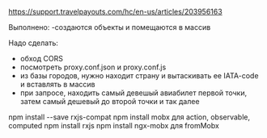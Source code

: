 https://support.travelpayouts.com/hc/en-us/articles/203956163

Выполнено:
-создаются объекты и помещаются в массив

Надо сделать:
- обход CORS
- посмотреть proxy.conf.json и proxy.conf.js
- из базы городов, нужно находит страну и вытаскивать ее IATA-code и вставлять в массив
- при запросе, находить самый девешый авиабилет первой точки, затем самый дешевый до второй точки и так далее

npm install --save rxjs-compat
npm install mobx для action, observable, computed
npm install rxjs
npm install ngx-mobx для fromMobx
